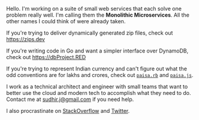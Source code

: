 Hello. I'm working on a suite of small web services that each solve one problem really well. I'm calling them the **Monolithic Microservices**. All the other names I could think of were already taken. 

If you're trying to deliver dynamically generated zip files, check out https://zips.dev

If you're writing code in Go and want a simpler interface over DynamoDB, check out https://dbProject.RED 

If you're trying to represent Indian currency and can't figure out what the odd conventions are for lakhs and crores, check out [`paisa.rb`](https://github.com/sudhirj/paisa.rb) and [`paisa.js`](https://github.com/sudhirj/paisa.js). 

I work as a technical architect and engineer with small teams that want to better use the cloud and modern tech to accomplish what they need to do. Contact me at sudhir.j@gmail.com if you need help.

I also procrastinate on [StackOverflow](https://stackoverflow.com/users/73831/sudhir-jonathan) and [Twitter](https://twitter.com/sudhirj).






<!--
**sudhirj/sudhirj** is a ✨ _special_ ✨ repository because its `README.md` (this file) appears on your GitHub profile.

Here are some ideas to get you started:

- 🔭 I’m currently working on ...
- 🌱 I’m currently learning ...
- 👯 I’m looking to collaborate on ...
- 🤔 I’m looking for help with ...
- 💬 Ask me about ...
- 📫 How to reach me: ...
- 😄 Pronouns: ...
- ⚡ Fun fact: ...
-->
